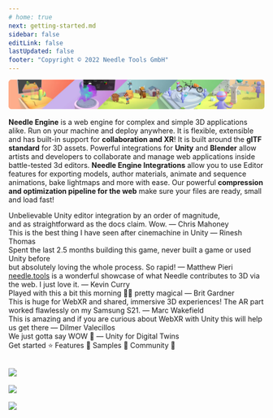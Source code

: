```yaml
---
# home: true
next: getting-started.md
sidebar: false
editLink: false
lastUpdated: false
footer: "Copyright © 2022 Needle Tools GmbH"
---
```


![](/imgs/banner.webp)

**Needle Engine** is a web engine for complex and simple 3D applications alike. Run on your machine and deploy anywhere. It is flexible, extensible and has built-in support for **collaboration and XR**! It is built around the **glTF standard** for 3D assets. Powerful integrations for **Unity** and **Blender** allow artists and developers to collaborate and manage web applications inside battle-tested 3d editors. **Needle Engine Integrations** allow you to use Editor features for exporting models, author materials, animate and sequence animations, bake lightmaps and more with ease. Our powerful **compression and optimization pipeline for the web** make sure your files are ready, small and load fast!  


<quoteslides>
<div>Unbelievable Unity editor integration by an order of magnitude,<br/>and as straightforward as the docs claim. Wow. — Chris Mahoney</div>

<div>This is the best thing I have seen after cinemachine in Unity — Rinesh Thomas</div>

<div>Spent the last 2.5 months building this game, never built a game or used Unity before<br/>but absolutely loving the whole process. So rapid! — Matthew Pieri</div>

<div><a href="https://needle.tools">needle.tools</a> is a wonderful showcase of what Needle contributes to 3D via the web. I just love it. — Kevin Curry</div>

<div>Played with this a bit this morning 🤯🤯 pretty magical — Brit Gardner</div>

<div>This is huge for WebXR and shared, immersive 3D experiences! The AR part worked flawlessly on my Samsung S21. — Marc Wakefield</div>

<div>This is amazing and if you are curious about WebXR with Unity this will help us get there — Dilmer Valecillos</div>

<div>We just gotta say WOW 🤩 — Unity for Digital Twins</div>


</quoteslides>


<actiongroup>
    <action href="getting-started">
    Get started ⭐
    </action>
    <action href="features-overview">
    Features 🎨
    </action>
    <action href="https://engine.needle.tools/samples">
    Samples 🎏
    </action>
    <action href="https://discord.needle.tools">
    Community 💬
    </action>
</actiongroup>


<!-- <video-embed src="https://www.youtube.com/watch?v=p83q4siNeWo" /> -->
 
 <br/>
 <br/>

<actiongroup>

  
<a href="https://www.npmjs.com/package/@needle-tools/engine"><img src="https://img.shields.io/npm/v/@needle-tools/engine?style=flat&colorA=000000&colorB=000000"/></a>

<a href="https://www.npmjs.com/package/@needle-tools/engine"><img src="https://img.shields.io/npm/dt/@needle-tools/engine.svg?style=flat&colorA=000000&colorB=000000"/></a>


<a href="https://discord.needle.tools"><img src="https://img.shields.io/discord/717429793926283276?style=flat&colorA=000000&colorB=000000&label=discord&logo=discord&logoColor=ffffff"></a>
  

</actiongroup>




<p></p> 
<copyright></copyright>
